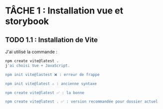# TÂCHE 1 : Installation vue et storybook

## TODO 1.1 : Installation de Vite

J'ai utilisé la commande :
```bash
npm create vite@latest .
j'ai choisi Vue + JavaScript.

npm init vite@lastest ❌ : erreur de frappe

npm init vite@latest ⚠️ : ancienne syntaxe

npm create vite@latest ✅ : la bonne

npm create vite@latest . ✅ : version recommandée pour dossier actuel
